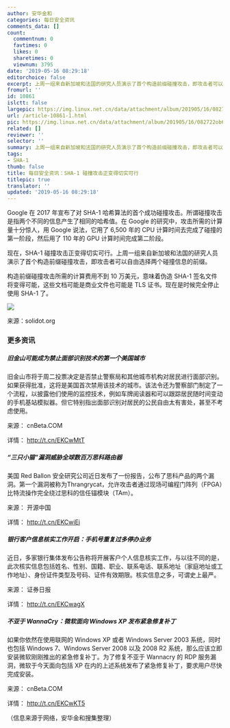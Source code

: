 ```yaml
---
author: 安华金和
categories: 每日安全资讯
comments_data: []
count:
  commentnum: 0
  favtimes: 0
  likes: 0
  sharetimes: 0
  viewnum: 3795
date: '2019-05-16 08:29:18'
editorchoice: false
excerpt: 上周一组来自新加坡和法国的研究人员演示了首个构造前缀碰撞攻击，即攻击者可以自由选择两个碰撞信息的前缀。
fromurl: ''
id: 10861
islctt: false
largepic: https://img.linux.net.cn/data/attachment/album/201905/16/082722ob6kqomkdorrrpoq.jpg
url: /article-10861-1.html
pic: https://img.linux.net.cn/data/attachment/album/201905/16/082722ob6kqomkdorrrpoq.jpg.thumb.jpg
related: []
reviewer: ''
selector: ''
summary: 上周一组来自新加坡和法国的研究人员演示了首个构造前缀碰撞攻击，即攻击者可以自由选择两个碰撞信息的前缀。
tags:
- SHA-1
thumb: false
title: 每日安全资讯：SHA-1 碰撞攻击正变得切实可行
titlepic: true
translator: ''
updated: '2019-05-16 08:29:18'
---
```


Google 在 2017 年宣布了对 SHA-1 哈希算法的首个成功碰撞攻击。所谓碰撞攻击是指两个不同的信息产生了相同的哈希值。在 Google 的研究中，攻击所需的计算量十分惊人，用 Google 说法，它用了 6,500 年的 CPU 计算时间去完成了碰撞的第一阶段，然后用了 110 年的 GPU 计算时间完成第二阶段。


现在，SHA-1 碰撞攻击正变得切实可行。上周一组来自新加坡和法国的研究人员演示了首个构造前缀碰撞攻击，即攻击者可以自由选择两个碰撞信息的前缀。


构造前缀碰撞攻击所需的计算费用不到 10 万美元，意味着伪造 SHA-1 签名文件将变得可能，这些文档可能是商业文件也可能是 TLS 证书。现在是时候完全停止使用 SHA-1 了。


![](/data/attachment/album/201905/16/082722ob6kqomkdorrrpoq.jpg)


来源：solidot.org


### 更多资讯


##### 旧金山可能成为禁止面部识别技术的第一个美国城市


旧金山市将于周二投票决定是否禁止警察局和其他城市机构对居民进行面部识别。如果获得批准，这将是美国首次禁用该技术的城市。该法令还为警察部门制定了一个流程，以披露他们使用的监控技术，例如车牌阅读器和可以跟踪居民随时间变动的手机基站模拟器。但它特别指出面部识别对居民的公民自由太有害处，甚至不考虑使用。


来源： cnBeta.COM


详情： <http://t.cn/EKCwMtT> 


##### “三只小猫”漏洞威胁全球数百万思科路由器


美国 Red Ballon 安全研究公司近日发布了一份报告，公布了思科产品的两个漏洞。第一个漏洞被称为Thrangrycat，允许攻击者通过现场可编程门阵列（FPGA）比特流操作完全绕过思科的信任锚模块（TAm）。


来源： 开源中国


详情： <http://t.cn/EKCwiEi> 


##### 银行客户信息核实工作开启：手机号重复过多停办业务


近日，多家银行集体发布公告称将开展客户个人信息核实工作，与以往不同的是，此次核实信息包括姓名、性别、国籍、职业、联系电话、联系地址（家庭地址或工作地址）、身份证件类型及号码、证件有效期限。核实信息之多，可谓史上最严。


来源： 证券日报


详情： <http://t.cn/EKCwagX> 


##### 不亚于 WannaCry：微软面向 Windows XP 发布紧急修复补丁


如果你依然在使用联网的 Windows XP 或者 Windows Server 2003 系统，同时也包括 Windows 7、Windows Server 2008 以及 2008 R2 系统，那么应该立即安装微软刚刚推出的紧急修复补丁。为了修复不亚于 Wannacry 的 RDP 服务漏洞，微软于今天面向包括 XP 在内的上述系统发布了紧急修复补丁，要求用户尽快完成安装。


来源： cnBeta.COM


详情： <http://t.cn/EKCwKT5> 


（信息来源于网络，安华金和搜集整理）